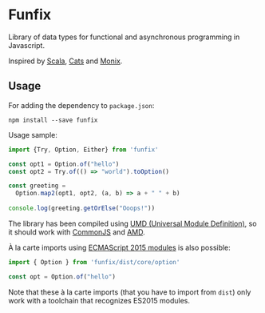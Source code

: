 # Funfix

Library of data types for functional and asynchronous programming in Javascript.

Inspired by [Scala](http://www.scala-lang.org/), [Cats](http://typelevel.org/cats/)
and [Monix](https://monix.io/).

## Usage

For adding the dependency to `package.json`:

```
npm install --save funfix
```

Usage sample:

```typescript
import {Try, Option, Either} from 'funfix'

const opt1 = Option.of("hello")
const opt2 = Try.of(() => "world").toOption()

const greeting = 
  Option.map2(opt1, opt2, (a, b) => a + " " + b)
  
console.log(greeting.getOrElse("Ooops!"))
```

The library has been compiled using 
[UMD (Universal Module Definition)](https://github.com/umdjs/umd),
so it should work with [CommonJS](http://requirejs.org/docs/commonjs.html) 
and [AMD](http://requirejs.org/docs/whyamd.html). 

À la carte imports using 
[ECMAScript 2015 modules](https://developer.mozilla.org/en/docs/Web/JavaScript/Reference/Statements/import) 
is also possible:

```typescript
import { Option } from 'funfix/dist/core/option'

const opt = Option.of("hello")
```

Note that these à la carte imports (that you have to import from `dist`)
only work with a toolchain that recognizes ES2015 modules.
